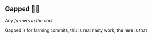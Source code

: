 ## Gapped 🧑‍🌾

*Any farmers in the chat*

Gapped is for farming commits, this is real nasty work, the here is that 
